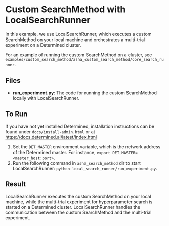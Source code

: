 # Custom SearchMethod with LocalSearchRunner

In this example, we use LocalSearchRunner, which executes a custom SearchMethod on your local machine and 
orchestrates a multi-trial experiment on a Determined cluster.

For an example of running the custom SearchMethod on a cluster, 
see `examples/custom_search_method/asha_custom_search_method/core_search_runner`.

## Files
* **run_experiment.py**: The code for running the custom SearchMethod locally with LocalSearchRunner.

## To Run
If you have not yet installed Determined, installation instructions can be found
under `docs/install-admin.html` or at https://docs.determined.ai/latest/index.html

1. Set the `DET_MASTER` environment variable, which is the network address of the Determined master.
For instance, `export DET_MASTER=<master_host:port>`.
2. Run the following command in `asha_search_method` dir to start LocalSearchRunner: `python local_search_runner/run_experiment.py`.

## Result
LocalSearchRunner executes the custom SearchMethod on your local machine, 
while the multi-trial experiment for hyperparameter search is started on a Determined cluster.
LocalSearchRunner handles the communication between the custom SearchMethod and the multi-trial experiment.